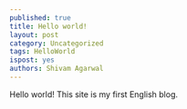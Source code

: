 ```yaml
---
published: true
title: Hello world!
layout: post
category: Uncategorized
tags: HelloWorld
ispost: yes
authors: Shivam Agarwal
---
```

Hello world! This site is my first English blog. 
